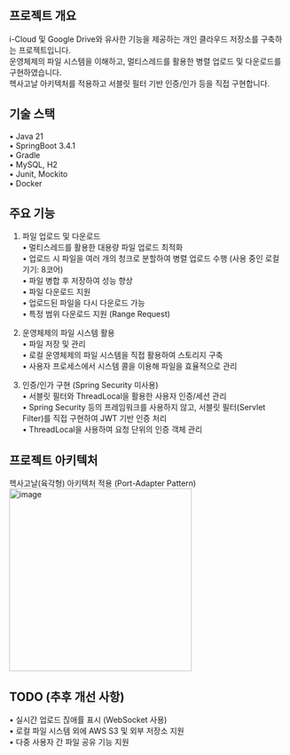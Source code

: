 ## 프로젝트 개요

i-Cloud 및 Google Drive와 유사한 기능을 제공하는 개인 클라우드 저장소를 구축하는 프로젝트입니다. <br>
운영체제의 파일 시스템을 이해하고, 멀티스레드를 활용한 병렬 업로드 및 다운로드를 구현하였습니다.<br> 
헥사고날 아키텍처를 적용하고 서블릿 필터 기반 인증/인가 등을 직접 구현합니다.

## 기술 스택

  • Java 21 <br>
  • SpringBoot 3.4.1 <br>
  • Gradle <br>
  • MySQL, H2 <br>
  • Junit, Mockito <br>
  • Docker

## 주요 기능

1. 파일 업로드 및 다운로드 <br>
	•	멀티스레드를 활용한 대용량 파일 업로드 최적화 <br>
	•	업로드 시 파일을 여러 개의 청크로 분할하여 병렬 업로드 수행 (사용 중인 로컬 기기: 8코어) <br>
	•	파일 병합 후 저장하여 성능 향상 <br>
	•	파일 다운로드 지원 <br>
	•	업로드된 파일을 다시 다운로드 가능 <br>
	•	특정 범위 다운로드 지원 (Range Request) <br>

2. 운영체제의 파일 시스템 활용 <br>
	•	파일 저장 및 관리 <br>
	•	로컬 운영체제의 파일 시스템을 직접 활용하여 스토리지 구축 <br>
	•	사용자 프로세스에서 시스템 콜을 이용해 파일을 효율적으로 관리 <br>

3. 인증/인가 구현 (Spring Security 미사용) <br>
	•	서블릿 필터와 ThreadLocal을 활용한 사용자 인증/세션 관리 <br>
	•	Spring Security 등의 프레임워크를 사용하지 않고, 서블릿 필터(Servlet Filter)를 직접 구현하여 JWT 기반 인증 처리 <br>
	•	ThreadLocal을 사용하여 요청 단위의 인증 객체 관리 <br>

## 프로젝트 아키텍처

헥사고날(육각형) 아키텍처 적용 (Port-Adapter Pattern) <br>
<img width="329" alt="image" src="https://github.com/user-attachments/assets/fe93970a-d8eb-4387-ac5a-961d81131fb5" />


## TODO (추후 개선 사항)

  • 실시간 업로드 짆애률 표시 (WebSocket 사용) <br>
  • 로컬 파일 시스템 외에 AWS S3 및 외부 저장소 지원 <br>
  • 다중 사용자 간 파일 공유 기능 지원
